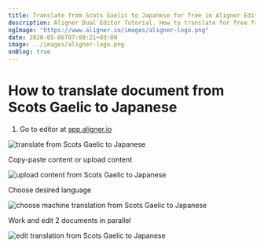 ```yaml
---
title: Translate from Scots Gaelic to Japanese for free in Aligner Editor
description: Aligner Dual Editor Tutorial. How to translate for free from Scots Gaelic to Japanese. Aligner is multilingual document management platform. 
ogImage: "https://www.aligner.io/images/aligner-logo.png"
date: 2020-05-06T07:09:21+03:00
image: ../images/aligner-logo.png
onBlog: true
---
```


# How to translate document from Scots Gaelic to Japanese

1. Go to editor at [app.aligner.io](https://app.aligner.io "Aligner App web page")

![translate from Scots Gaelic to Japanese](../aligner-blank-editor.png "translate from Scots Gaelic to Japanese")

Copy-paste content or upload content

![upload content from Scots Gaelic to Japanese](../aligner-uploaded-document.png "upload content from Scots Gaelic to Japanese")

Choose desired language

![choose machine translation from Scots Gaelic to Japanese](../aligner-language-dropdown.png "choose machine translation from Scots Gaelic to Japanese")

Work and edit 2 documents in parallel

![edit translation from Scots Gaelic to Japanese](../aligner-double-sitded-editor.png "edit translation from Scots Gaelic to Japanese")

